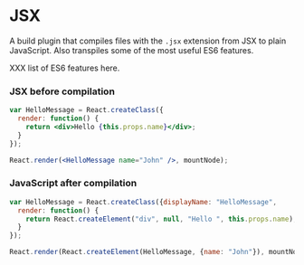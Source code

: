 # JSX

A build plugin that compiles files with the `.jsx` extension from JSX to plain
JavaScript. Also transpiles some of the most useful ES6 features.

XXX list of ES6 features here.

### JSX before compilation

```jsx
var HelloMessage = React.createClass({
  render: function() {
    return <div>Hello {this.props.name}</div>;
  }
});

React.render(<HelloMessage name="John" />, mountNode);
```

### JavaScript after compilation

```js
var HelloMessage = React.createClass({displayName: "HelloMessage",
  render: function() {
    return React.createElement("div", null, "Hello ", this.props.name);
  }
});

React.render(React.createElement(HelloMessage, {name: "John"}), mountNode);
```
